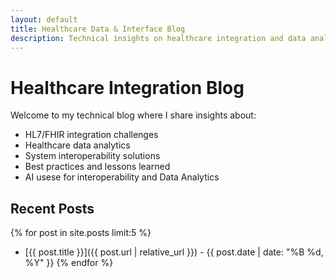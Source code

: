 ```yaml
---
layout: default
title: Healthcare Data & Interface Blog
description: Technical insights on healthcare integration and data analytics
---
```


# Healthcare Integration Blog

Welcome to my technical blog where I share insights about:
- HL7/FHIR integration challenges
- Healthcare data analytics
- System interoperability solutions
- Best practices and lessons learned
- AI usese for interoperability and Data Analytics

## Recent Posts
{% for post in site.posts limit:5 %}
* [{{ post.title }}]({{ post.url | relative_url }}) - {{ post.date | date: "%B %d, %Y" }}
{% endfor %}